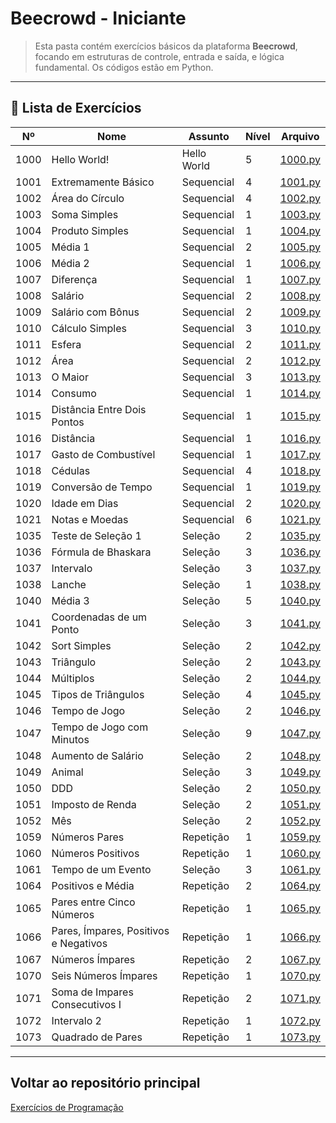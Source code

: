 # Beecrowd - Iniciante

> Esta pasta contém exercícios básicos da plataforma **Beecrowd**, focando em estruturas de controle, entrada e saída, e lógica fundamental. Os códigos estão em Python.

---

## 📂 Lista de Exercícios

| Nº   | Nome                               | Assunto         | Nível | Arquivo                                  |
|------|------------------------------------|--------------|-------|-----------------------------------------|
| 1000 | Hello World!                      | Hello World  | 5     | [1000.py](1000.py)                       |
| 1001 | Extremamente Básico               | Sequencial   | 4     | [1001.py](1001.py)                       |
| 1002 | Área do Círculo                   | Sequencial   | 4     | [1002.py](1002.py)                       |
| 1003 | Soma Simples                      | Sequencial   | 1     | [1003.py](1003.py)                       |
| 1004 | Produto Simples                   | Sequencial   | 1     | [1004.py](1004.py)                       |
| 1005 | Média 1                           | Sequencial   | 2     | [1005.py](1005.py)                       |
| 1006 | Média 2                           | Sequencial   | 1     | [1006.py](1006.py)                       |
| 1007 | Diferença                         | Sequencial   | 1     | [1007.py](1007.py)                       |
| 1008 | Salário                           | Sequencial   | 2     | [1008.py](1008.py)                       |
| 1009 | Salário com Bônus                 | Sequencial   | 2     | [1009.py](1009.py)                       |
| 1010 | Cálculo Simples                   | Sequencial   | 3     | [1010.py](1010.py)                       |
| 1011 | Esfera                            | Sequencial   | 2     | [1011.py](1011.py)                       |
| 1012 | Área                              | Sequencial   | 2     | [1012.py](1012.py)                       |
| 1013 | O Maior                           | Sequencial   | 3     | [1013.py](1013.py)                       |
| 1014 | Consumo                           | Sequencial   | 1     | [1014.py](1014.py)                       |
| 1015 | Distância Entre Dois Pontos       | Sequencial   | 1     | [1015.py](1015.py)                       |
| 1016 | Distância                         | Sequencial   | 1     | [1016.py](1016.py)                       |
| 1017 | Gasto de Combustível              | Sequencial   | 1     | [1017.py](1017.py)                       |
| 1018 | Cédulas                           | Sequencial   | 4     | [1018.py](1018.py)                       |
| 1019 | Conversão de Tempo                | Sequencial   | 1     | [1019.py](1019.py)                       |
| 1020 | Idade em Dias                     | Sequencial   | 2     | [1020.py](1020.py)                       |
| 1021 | Notas e Moedas                    | Sequencial   | 6     | [1021.py](1021.py)                       |
| 1035 | Teste de Seleção 1                | Seleção      | 2     | [1035.py](1035.py)                       |
| 1036 | Fórmula de Bhaskara               | Seleção      | 3     | [1036.py](1036.py)                       |
| 1037 | Intervalo                         | Seleção      | 3     | [1037.py](1037.py)                       |
| 1038 | Lanche                            | Seleção      | 1     | [1038.py](1038.py)                       |
| 1040 | Média 3                           | Seleção      | 5     | [1040.py](1040.py)                       |
| 1041 | Coordenadas de um Ponto           | Seleção      | 3     | [1041.py](1041.py)                       |
| 1042 | Sort Simples                      | Seleção      | 2     | [1042.py](1042.py)                       |
| 1043 | Triângulo                         | Seleção      | 2     | [1043.py](1043.py)                       |
| 1044 | Múltiplos                         | Seleção      | 2     | [1044.py](1044.py)                       |
| 1045 | Tipos de Triângulos               | Seleção      | 4     | [1045.py](1045.py)                       |
| 1046 | Tempo de Jogo                     | Seleção      | 2     | [1046.py](1046.py)                       |
| 1047 | Tempo de Jogo com Minutos         | Seleção      | 9     | [1047.py](1047.py)                       |
| 1048 | Aumento de Salário                | Seleção      | 2     | [1048.py](1048.py)                       |
| 1049 | Animal                            | Seleção      | 3     | [1049.py](1049.py)                       |
| 1050 | DDD                               | Seleção      | 2     | [1050.py](1050.py)                       |
| 1051 | Imposto de Renda                  | Seleção      | 2     | [1051.py](1051.py)                       |
| 1052 | Mês                               | Seleção      | 2     | [1052.py](1052.py)                       |
| 1059 | Números Pares                     | Repetição    | 1     | [1059.py](1059.py)                       |
| 1060 | Números Positivos                 | Repetição    | 1     | [1060.py](1060.py)                       |
| 1061 | Tempo de um Evento                | Seleção      | 3     | [1061.py](1061.py)                       |
| 1064 | Positivos e Média                 | Repetição    | 2     | [1064.py](1064.py)                       |
| 1065 | Pares entre Cinco Números         | Repetição    | 1     | [1065.py](1065.py)                       |
| 1066 | Pares, Ímpares, Positivos e Negativos | Repetição | 1    | [1066.py](1066.py)                       |
| 1067 | Números Ímpares                   | Repetição    | 2     | [1067.py](1067.py)                       |
| 1070 | Seis Números Ímpares              | Repetição    | 1     | [1070.py](1070.py)                       |
| 1071 | Soma de Impares Consecutivos I    | Repetição    | 2     | [1071.py](1071.py)                       |
| 1072 | Intervalo 2                       | Repetição    | 1     | [1072.py](1072.py)                       |
| 1073 | Quadrado de Pares                 | Repetição    | 1     | [1073.py](1073.py)                       |

---
## Voltar ao repositório principal

[Exercícios de Programação](../..)
